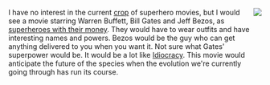 <img src="http://scripting.com/images/2019/12/01/vector.png" border="0" align="right">I have no interest in the current <a href="https://en.wikipedia.org/wiki/List_of_American_superhero_films">crop</a> of superhero movies, but I would see a movie starring Warren Buffett, Bill Gates and Jeff Bezos, as <a href="https://www.businessinsider.com/forbes-400-wealth-doubled-last-decade-as-tax-rate-fell-2019-11">superheroes with their money</a>. They would have to wear outfits and have interesting names and powers. Bezos would be the guy who can get anything delivered to you when you want it. Not sure what Gates' superpower would be.  It would be a lot like <a href="https://en.wikipedia.org/wiki/Idiocracy">Idiocracy</a>. This movie would anticipate the future of the species when the evolution we're currently going through has run its course. 
